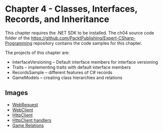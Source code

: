 # Chapter 4 - Classes, Interfaces, Records, and Inheritance

This chapter requires the .NET SDK to be installed. The ch04 source code folder of the https://github.com/PacktPublishing/Expert-CSharp-Programming repository contains the code samples for this chapter. 

The projects of this chapter are:
- InterfaceVersioning – Default interface members for interface versioning
- Traits – implementing traits with default interface members
- RecordsSample – different features of C# records
- GameModels – creating class hierarchies and relations

## Images

- [WebRequest](WebRequest.md)
- [WebClient](WebClient.md)
- [HttpClient](HttpClient.md)
- [HttpClient handlers](HttpClientHandlers.md)
- [Game Relations](GameRelations.md)
